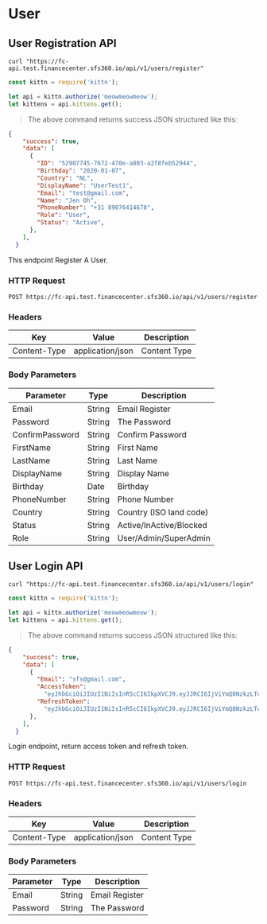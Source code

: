 # User

## User Registration API

```shell
curl "https://fc-api.test.financecenter.sfs360.io/api/v1/users/register"
```

```javascript
const kittn = require('kittn');

let api = kittn.authorize('meowmeowmeow');
let kittens = api.kittens.get();
```

> The above command returns success JSON structured like this:

```json
{
    "success": true,
    "data": [
      {
        "ID": "52907745-7672-470e-a803-a2f8feb52944",
        "Birthday": "2020-01-07",
        "Country": "NL",
        "DisplayName": "UserTest1",
        "Email": "test@gmail.com",
        "Name": "Jen Oh",
        "PhoneNumber": "+31 89076414678",
        "Role": "User",
        "Status": "Active",
      },
    ],
  }
```

This endpoint Register A User.

### HTTP Request

`POST https://fc-api.test.financecenter.sfs360.io/api/v1/users/register`

### Headers
Key | Value | Description
--------- | ------- | -----------
Content-Type | application/json | Content Type


### Body Parameters

Parameter | Type | Description
--------- | ------- | -----------
Email | String | Email Register
Password | String | The Password
ConfirmPassword | String | Confirm Password
FirstName | String | First Name
LastName | String | Last Name
DisplayName | String | Display Name
Birthday | Date | Birthday
PhoneNumber | String | Phone Number
Country | String | Country (ISO land code)
Status | String | Active/InActive/Blocked
Role | String | User/Admin/SuperAdmin


## User Login API

```shell
curl "https://fc-api.test.financecenter.sfs360.io/api/v1/users/login"
```

```javascript
const kittn = require('kittn');

let api = kittn.authorize('meowmeowmeow');
let kittens = api.kittens.get();
```

> The above command returns success JSON structured like this:

```json
{
    "success": true,
    "data": [
      {
        "Email": "sfs@gmail.com",
        "AccessToken":
          "eyJhbGciOiJIUzI1NiIsInR5cCI6IkpXVCJ9.eyJJRCI6IjViYmQ0NzkzLTcxZDMtNDJjMS04MzM0LTg1MTdhODE3MTQxNiIsIkVtYWlsIjoiYmJiQGdtYWlsLmNvbSIsIlJvbGUiOiJVc2VyIiwiaWF0IjoxNTk0Mjk0MDI3fQ.KgoWredsavxn9_bvEG3CYhM_W5rLNCTZHqx2j7aWZMM",
        "RefreshToken":
          "eyJhbGciOiJIUzI1NiIsInR5cCI6IkpXVCJ9.eyJJRCI6IjViYmQ0NzkzLTcxZDMtNDJjMS04MzM0LTg1MTdhODE3MTQxNiIsIkVtYWlsIjoiYmJiQGdtYWlsLmNvbSIsIlJvbGUiOiJVc2VyIiwiaWF0IjoxNTk0Mjk0MDMwfQ.b_92zLYwti4u5vbiBtkfZpuxszBJ9iWlSrTMLUmYraU",
      },
    ],
  }
```

Login endpoint, return access token and refresh token.

### HTTP Request

`POST https://fc-api.test.financecenter.sfs360.io/api/v1/users/login`

### Headers
Key | Value | Description
--------- | ------- | -----------
Content-Type | application/json | Content Type


### Body Parameters

Parameter | Type | Description
--------- | ------- | -----------
Email | String | Email Register
Password | String | The Password



